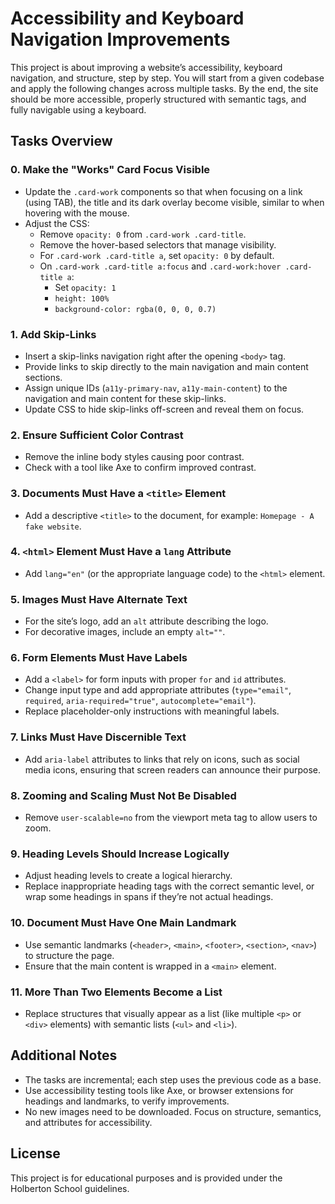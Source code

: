 # Accessibility and Keyboard Navigation Improvements

This project is about improving a website’s accessibility, keyboard navigation, and structure, step by step. You will start from a given codebase and apply the following changes across multiple tasks. By the end, the site should be more accessible, properly structured with semantic tags, and fully navigable using a keyboard.

## Tasks Overview

### 0. Make the "Works" Card Focus Visible
- Update the `.card-work` components so that when focusing on a link (using TAB), the title and its dark overlay become visible, similar to when hovering with the mouse.
- Adjust the CSS:
  - Remove `opacity: 0` from `.card-work .card-title`.
  - Remove the hover-based selectors that manage visibility.
  - For `.card-work .card-title a`, set `opacity: 0` by default.
  - On `.card-work .card-title a:focus` and `.card-work:hover .card-title a`:
    - Set `opacity: 1`
    - `height: 100%`
    - `background-color: rgba(0, 0, 0, 0.7)`

### 1. Add Skip-Links
- Insert a skip-links navigation right after the opening `<body>` tag.
- Provide links to skip directly to the main navigation and main content sections.
- Assign unique IDs (`a11y-primary-nav`, `a11y-main-content`) to the navigation and main content for these skip-links.
- Update CSS to hide skip-links off-screen and reveal them on focus.

### 2. Ensure Sufficient Color Contrast
- Remove the inline body styles causing poor contrast.
- Check with a tool like Axe to confirm improved contrast.

### 3. Documents Must Have a `<title>` Element
- Add a descriptive `<title>` to the document, for example: `Homepage - A fake website`.

### 4. `<html>` Element Must Have a `lang` Attribute
- Add `lang="en"` (or the appropriate language code) to the `<html>` element.

### 5. Images Must Have Alternate Text
- For the site’s logo, add an `alt` attribute describing the logo.
- For decorative images, include an empty `alt=""`.

### 6. Form Elements Must Have Labels
- Add a `<label>` for form inputs with proper `for` and `id` attributes.
- Change input type and add appropriate attributes (`type="email"`, `required`, `aria-required="true"`, `autocomplete="email"`).
- Replace placeholder-only instructions with meaningful labels.

### 7. Links Must Have Discernible Text
- Add `aria-label` attributes to links that rely on icons, such as social media icons, ensuring that screen readers can announce their purpose.

### 8. Zooming and Scaling Must Not Be Disabled
- Remove `user-scalable=no` from the viewport meta tag to allow users to zoom.

### 9. Heading Levels Should Increase Logically
- Adjust heading levels to create a logical hierarchy.
- Replace inappropriate heading tags with the correct semantic level, or wrap some headings in spans if they’re not actual headings.

### 10. Document Must Have One Main Landmark
- Use semantic landmarks (`<header>`, `<main>`, `<footer>`, `<section>`, `<nav>`) to structure the page.
- Ensure that the main content is wrapped in a `<main>` element.

### 11. More Than Two Elements Become a List
- Replace structures that visually appear as a list (like multiple `<p>` or `<div>` elements) with semantic lists (`<ul>` and `<li>`).

## Additional Notes
- The tasks are incremental; each step uses the previous code as a base.
- Use accessibility testing tools like Axe, or browser extensions for headings and landmarks, to verify improvements.
- No new images need to be downloaded. Focus on structure, semantics, and attributes for accessibility.

## License
This project is for educational purposes and is provided under the Holberton School guidelines.
